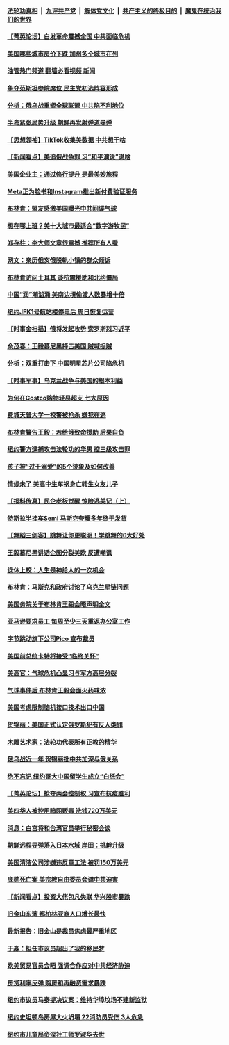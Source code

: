 ####  [法轮功真相](../../../../basic/blob/master/README.md?t=02201212) &nbsp;|&nbsp; [九评共产党](../../../../9ping.md/blob/master/README.md?t=02201212) &nbsp;|&nbsp; [解体党文化](../../../../jtdwh.md/blob/master/README.md?t=02201212)  &nbsp;|&nbsp; [共产主义的终极目的](../../../../gczydzjmd.md/blob/master/README.md?t=02201212) &nbsp;|&nbsp; [魔鬼在统治我们的世界](../../../../mgztzwmdsj.md/blob/master/README.md?t=02201212) 

#### [【菁英论坛】白发革命震撼全国 中共面临危机](../pages/nsc412/n13933656.md?t=02201212) 

#### [美国哪些城市房价下跌 加州多个城市在列](../pages/nsc412/n13933691.md?t=02201212) 

#### [油管热门频道 翻墙必看视频 新闻](http://129.146.143.75:81/youtube.html?02201212)

#### [争夺范斯坦参院席位 民主党初选阵容形成](../pages/nsc412/n13933686.md?t=02201212) 

#### [分析：俄乌战重塑全球联盟 中共陷不利地位](../pages/nsc412/n13933636.md?t=02201212) 

#### [半岛紧张局势升级 朝鲜再发射弹道导弹](../pages/nsc412/n13933687.md?t=02201212) 

#### [【思想领袖】TikTok收集美数据 中共想干啥](../pages/nsc412/n13908601.md?t=02201212) 

#### [【新闻看点】美追俄战争罪 习“和平演说”说啥](../pages/nsc412/n13933046.md?t=02201212) 

#### [美国企业主：通过修行提升 是最美妙旅程](../pages/nsc412/n13932975.md?t=02201212) 

#### [Meta正为脸书和Instagram推出新付费验证服务](../pages/nsc412/n13933554.md?t=02201212) 

#### [布林肯：盟友感激美国曝光中共间谍气球](../pages/nsc412/n13933535.md?t=02201212) 

#### [想在哪上班？美十大城市最适合“数字游牧民”](../pages/nsc412/n13933574.md?t=02201212) 

#### [郑存柱：李大师文章很震撼 推荐所有人看](../pages/nsc412/n13932173.md?t=02201212) 

#### [网文：亲历俄亥俄脱轨小镇的群众倾诉](../pages/nsc412/n13933532.md?t=02201212) 

#### [布林肯访问土耳其 谈抗震援助和北约僵局](../pages/nsc412/n13933520.md?t=02201212) 

#### [中国“润”潮汹涌 美南边境偷渡人数暴增十倍](../pages/nsc412/n13933536.md?t=02201212) 

#### [纽约JFK1号航站楼停电后 周日恢复运营](../pages/nsc412/n13933533.md?t=02201212) 

#### [【时事金扫描】俄将发起攻势 索罗斯怼习近平](../pages/nsc412/n13932824.md?t=02201212) 

#### [余茂春：王毅慕尼黑抨击美国 贼喊捉贼](../pages/nsc412/n13933469.md?t=02201212) 

#### [分析：双重打击下 中国明星芯片公司陷危机](../pages/nsc412/n13929277.md?t=02201212) 

#### [【时事军事】乌克兰战争与美国的根本利益](../pages/nsc412/n13933036.md?t=02201212) 

#### [为何在Costco购物轻易超支 七大原因](../pages/nsc412/n13931403.md?t=02201212) 

#### [费城天普大学一校警被枪杀 嫌犯在逃](../pages/nsc412/n13932952.md?t=02201212) 

#### [布林肯警告王毅：若给俄致命援助 后果自负](../pages/nsc412/n13933006.md?t=02201212) 

#### [纽约警方逮捕攻击法轮功的华男 控三级攻击罪](../pages/nsc412/n13932962.md?t=02201212) 

#### [孩子被“过于溺爱”的5个迹象及如何改善](../pages/nsc412/n13933016.md?t=02201212) 

#### [情缘未了 美高中生车祸身亡转生女友儿子](../pages/nsc412/n13933053.md?t=02201212) 

#### [【报料传真】民企老板觉醒 惊险逃美记（上）](../pages/nsc412/n13933035.md?t=02201212) 

#### [特斯拉半挂车Semi 马斯克夸耀多年终于发货](../pages/nsc412/n13933015.md?t=02201212) 

#### [【舞蹈三剑客】跳舞让你更聪明！学跳舞的6大好处](../pages/nsc412/n13933050.md?t=02201212) 

#### [王毅慕尼黑讲话企图分裂美欧 反遭嘲讽](../pages/nsc412/n13932976.md?t=02201212) 

#### [退休上校：人生是神给人的一次机会](../pages/nsc412/n13932923.md?t=02201212) 

#### [布林肯：马斯克和政府讨论了乌克兰星链问题](../pages/nsc412/n13932961.md?t=02201212) 

#### [美国务院关于布林肯王毅会晤声明全文](../pages/nsc412/n13932947.md?t=02201212) 

#### [亚马逊要求员工 每周至少三天重返办公室工作](../pages/nsc412/n13932609.md?t=02201212) 

#### [字节跳动旗下公司Pico 宣布裁员](../pages/nsc412/n13932613.md?t=02201212) 

#### [美国前总统卡特将接受“临终关怀”](../pages/nsc412/n13932939.md?t=02201212) 

#### [美高官：气球危机凸显习与军方高层分裂](../pages/nsc412/n13932877.md?t=02201212) 

#### [气球事件后 布林肯王毅会面火药味浓](../pages/nsc412/n13932907.md?t=02201212) 

#### [美国考虑限制脑机接口技术出口中国](../pages/nsc412/n13932875.md?t=02201212) 

#### [贺锦丽：美国正式认定俄罗斯犯有反人类罪](../pages/nsc412/n13932829.md?t=02201212) 

#### [木雕艺术家：法轮功代表所有正教的精华](../pages/nsc412/n13932212.md?t=02201212) 

#### [俄乌战近一年 贺锦丽批中共加深与俄关系](../pages/nsc412/n13932832.md?t=02201212) 

#### [绝不忘记 纽约哥大中国留学生成立“白纸会”](../pages/nsc412/n13932441.md?t=02201212) 

#### [【菁英论坛】抢夺两会控制权 习宣布抗疫胜利](../pages/nsc412/n13932294.md?t=02201212) 

#### [美四华人被控用暗网贩毒 洗钱720万美元](../pages/nsc412/n13932400.md?t=02201212) 

#### [消息：白宫将和台湾官员举行秘密会谈](../pages/nsc412/n13932768.md?t=02201212) 

#### [朝鲜远程导弹落入日本水域 岸田：挑衅升级](../pages/nsc412/n13932704.md?t=02201212) 

#### [美国清洁公司涉嫌违反童工法 被罚150万美元](../pages/nsc412/n13932545.md?t=02201212) 

#### [庞勋死亡案 美宗教自由委员会谴中共迫害](../pages/nsc412/n13932260.md?t=02201212) 



#### [【新闻看点】投资大佬包凡失联 华兴股市暴跌](../pages/nsc412/n13932293.md?t=02201212) 

#### [旧金山东湾 都柏林亚裔人口增长最快](../pages/nsc412/n13932539.md?t=02201212) 

#### [最新报告：旧金山是裁员焦虑最严重地区](../pages/nsc412/n13932493.md?t=02201212) 

#### [于淼：担任市议员超出了我的移民梦](../pages/nsc412/n13932494.md?t=02201212) 

#### [欧美贸易官员会晤 强调合作应对中共经济胁迫](../pages/nsc412/n13932458.md?t=02201212) 

#### [房贷利率反弹 购房和再融资需求暴跌](../pages/nsc412/n13932465.md?t=02201212) 

#### [纽约市议员马泰提决议案：维持华埠坟场不建新监狱](../pages/nsc412/n13932436.md?t=02201212) 

#### [纽约史坦顿岛房屋大火坍塌 22消防员受伤 3人危急](../pages/nsc412/n13932395.md?t=02201212) 

#### [纽约市儿童局资深社工师罗淑华去世](../pages/nsc412/n13932443.md?t=02201212) 

<img src='http://gfw-breaker.win/goodnews/indexes/nsc412.md' width='0px' height='0px'/>
